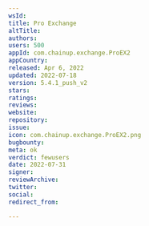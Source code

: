 ```yaml
---
wsId: 
title: Pro Exchange
altTitle: 
authors: 
users: 500
appId: com.chainup.exchange.ProEX2
appCountry: 
released: Apr 6, 2022
updated: 2022-07-18
version: 5.4.1_push_v2
stars: 
ratings: 
reviews: 
website: 
repository: 
issue: 
icon: com.chainup.exchange.ProEX2.png
bugbounty: 
meta: ok
verdict: fewusers
date: 2022-07-31
signer: 
reviewArchive: 
twitter: 
social: 
redirect_from: 

---
```


